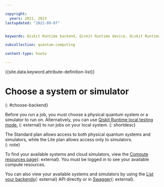 ```yaml
---

copyright:
  years: 2021, 2023
lastupdated: "2022-09-07"


keywords: Qiskit Runtime backend, Qiskit Runtime device, Qiskit Runtime simulator, Qiskit Runtime systems

subcollection: quantum-computing

content-type: howto

---
```


{{site.data.keyword.attribute-definition-list}}


# Choose a system or simulator
{: #choose-backend}

Before you run a job, you must choose a physical quantum system or a simulator to run on. Alternatively, you can use [Qiskit Runtime local testing mode.](https://docs.quantum.ibm.com/verify/local-testing-mode) {: external} to run jobs on your local system. 
{: shortdesc}

The Standard plan allows access to both physical quantum systems and simulators, while the Lite plan allows access only to simulators.  
{: note}

To find your available systems and cloud simulators, view the [Compute resources page](https://cloud.ibm.com/quantum/resources){: external}. You must be logged in to see your available compute resources. 

You can also view your available systems and simulators by using the [List your backends](/apidocs/quantum-computing#list-backends){: external} API directly or in [Swagger](https://us-east.quantum-computing.cloud.ibm.com/openapi/#/Programs/list-backends){: external}.
